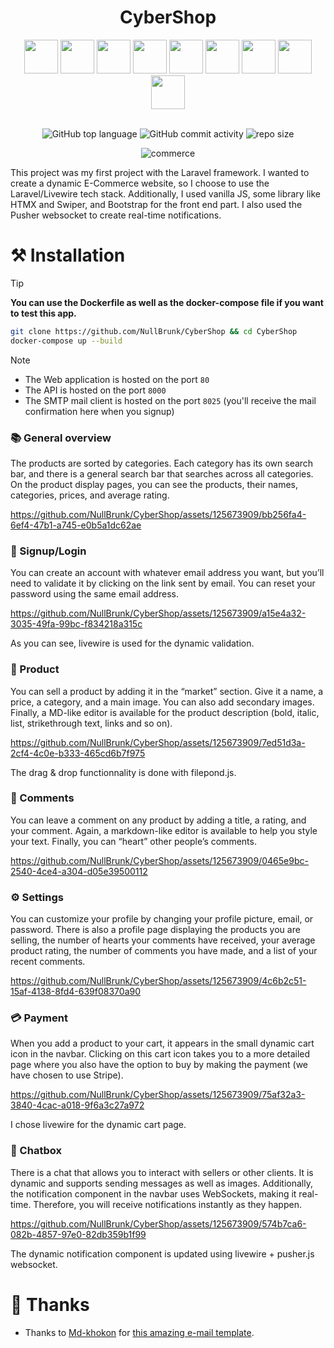 <div align="center">

# CyberShop

<div>
 <img width="54" src="https://github.com/user-attachments/assets/4f3a319a-592a-48e1-b9dd-6ae4c1233e30">
    
 <img width="54" src="https://github.com/user-attachments/assets/bfdc4de8-9dc5-4c98-a2ae-2dd41f7d455f">
 
 <img width="54" src="https://github.com/user-attachments/assets/0fbab25d-8122-4913-b780-9757d9fad54e">

 <img width="54" src="https://github.com/user-attachments/assets/030604f6-3d32-444c-b130-31c9d75779e7">

 <img width="54" src="https://github.com/user-attachments/assets/93e81c0d-9c79-4e40-90f8-99ddd703e1bb">

 <img width="54" src="https://github.com/user-attachments/assets/849f46fe-74e4-4632-9820-69ef07c7aa58">

 <img width="54" src="https://github.com/user-attachments/assets/200b7a6d-9ff5-49e6-874e-065f86636e1e">

 <img width="54" src="https://github.com/user-attachments/assets/f5730ce2-bbc4-43cc-851b-b5f20e606737">
 
 <img width="54" src="https://github.com/user-attachments/assets/a2554b15-1528-4e29-8769-1413366eba77">
</div>

<br>
    
![GitHub top language](https://img.shields.io/github/languages/top/NullBrunk/CyberShop?style=for-the-badge)
![GitHub commit activity](https://img.shields.io/github/commit-activity/m/NullBrunk/CyberShop?style=for-the-badge)
![repo size](https://img.shields.io/github/repo-size/NullBrunk/CyberShop?style=for-the-badge)

![commerce](https://github.com/NullBrunk/CyberShop/assets/125673909/eee9fecb-8e8a-4f66-a510-9eca6278f299)

</div>

This project was my first project with the Laravel framework. I wanted to create a dynamic E-Commerce website, so I choose to use the Laravel/Livewire tech stack. Additionally, I used vanilla JS, some library like HTMX and Swiper, and Bootstrap for the front end part. I also used the Pusher websocket to create real-time notifications.

# ⚒️ Installation

> [!TIP]
> **You can use the Dockerfile as well as the docker-compose file if you want to test this app.**

```bash
git clone https://github.com/NullBrunk/CyberShop && cd CyberShop 
docker-compose up --build
```

> [!Note]
> - The Web application is hosted on the port `80`
> - The API is hosted on the port `8000`
> - The SMTP mail client is hosted on the port `8025` (you'll receive the mail confirmation here when you signup)


### 📚 General overview 

The products are sorted by categories. Each category has its own search bar, and there is a general search bar that searches across all categories.
<br>On the product display pages, you can see the products, their names, categories, prices, and average rating. 

https://github.com/NullBrunk/CyberShop/assets/125673909/bb256fa4-6ef4-47b1-a745-e0b5a1dc62ae

### 🔐 Signup/Login

You can create an account with whatever email address you want, but you’ll need to validate it by clicking on the link sent by email. You can reset your password using the same email address.

https://github.com/NullBrunk/CyberShop/assets/125673909/a15e4a32-3035-49fa-99bc-f834218a315c

As you can see, livewire is used for the dynamic validation.

### 🛒 Product

You can sell a product by adding it in the “market” section. Give it a name, a price, a category, and a main image. You can also add secondary images.
<br>Finally, a MD-like editor is available for the product description (bold, italic, list, strikethrough text, links and so on).

https://github.com/NullBrunk/CyberShop/assets/125673909/7ed51d3a-2cf4-4c0e-b333-465cd6b7f975

The drag & drop functionnality is done with filepond.js. 

### 📝 Comments

You can leave a comment on any product by adding a title, a rating, and your comment. Again, a markdown-like editor is available to help you style your text. Finally, you can “heart” other people’s comments.

https://github.com/NullBrunk/CyberShop/assets/125673909/0465e9bc-2540-4ce4-a304-d05e39500112

### ⚙️ Settings

You can customize your profile by changing your profile picture, email, or password. There is also a profile page displaying the products you are selling, the number of hearts your comments have received, your average product rating, the number of comments you have made, and a list of your recent comments.

https://github.com/NullBrunk/CyberShop/assets/125673909/4c6b2c51-15af-4138-8fd4-639f08370a90

### 💳 Payment

When you add a product to your cart, it appears in the small dynamic cart icon in the navbar. Clicking on this cart icon takes you to a more detailed page where you also have the option to buy by making the payment (we have chosen to use Stripe).

https://github.com/NullBrunk/CyberShop/assets/125673909/75af32a3-3840-4cac-a018-9f6a3c27a972

I chose livewire for the dynamic cart page.

### 💬 Chatbox

There is a chat that allows you to interact with sellers or other clients. It is dynamic and supports sending messages as well as images. Additionally, the notification component in the navbar uses WebSockets, making it real-time. Therefore, you will receive notifications instantly as they happen.

https://github.com/NullBrunk/CyberShop/assets/125673909/574b7ca6-082b-4857-97e0-82db359b1f99

The dynamic notification component is updated using livewire + pusher.js websocket. 

# 🤝 Thanks

- Thanks to <a href="https://codepen.io/md-khokon">Md-khokon</a> for <a href="https://codepen.io/md-khokon/pen/bPLqzV">this amazing e-mail template</a>.

